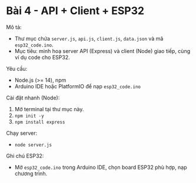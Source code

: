 # Bài 4 - API + Client + ESP32

Mô tả:
- Thư mục chứa `server.js`, `api.js`, `client.js`, `data.json` và mã `esp32_code.ino`.
- Mục tiêu: minh hoạ server API (Express) và client (Node) giao tiếp, cùng ví dụ code cho ESP32.

Yêu cầu:
- Node.js (>= 14), npm
- Arduino IDE hoặc PlatformIO để nạp `esp32_code.ino`

Cài đặt nhanh (Node):
1. Mở terminal tại thư mục này.
2. `npm init -y`
3. `npm install express`

Chạy server:
- `node server.js`

Ghi chú ESP32:
- Mở `esp32_code.ino` trong Arduino IDE, chọn board ESP32 phù hợp, nạp chương trình.
